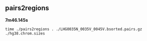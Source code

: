 ## pairs2regions

**7m46.145s**

```
time ./pairs2regions . ./LHG0035N_0035V_0045V.bsorted.pairs.gz ./hg38.chrom.sizes
```